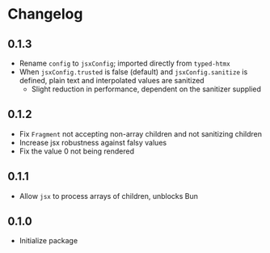 # Changelog

## 0.1.3

- Rename `config` to `jsxConfig`; imported directly from `typed-htmx`
- When `jsxConfig.trusted` is false (default) and `jsxConfig.sanitize` is
  defined, plain text and interpolated values are sanitized
  - Slight reduction in performance, dependent on the sanitizer supplied

## 0.1.2

- Fix `Fragment` not accepting non-array children and not sanitizing children
- Increase jsx robustness against falsy values
- Fix the value 0 not being rendered

## 0.1.1

- Allow `jsx` to process arrays of children, unblocks Bun

## 0.1.0

- Initialize package
